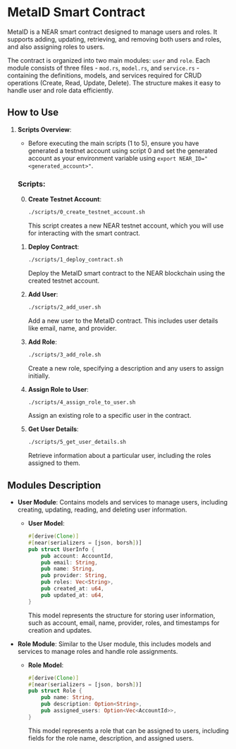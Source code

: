 # MetaID Smart Contract

MetaID is a NEAR smart contract designed to manage users and roles. It supports adding, updating, retrieving, and removing both users and roles, and also assigning roles to users.

The contract is organized into two main modules: `user` and `role`. Each module consists of three files - `mod.rs`, `model.rs`, and `service.rs` - containing the definitions, models, and services required for CRUD operations (Create, Read, Update, Delete). The structure makes it easy to handle user and role data efficiently.

## How to Use

1. **Scripts Overview**:
    - Before executing the main scripts (1 to 5), ensure you have generated a testnet account using script 0 and set the generated account as your environment variable using `export NEAR_ID="<generated_account>"`.

    ### Scripts:
    0. **Create Testnet Account**:
        ```sh
        ./scripts/0_create_testnet_account.sh
        ```
        This script creates a new NEAR testnet account, which you will use for interacting with the smart contract.
    
    1. **Deploy Contract**:
        ```sh
        ./scripts/1_deploy_contract.sh
        ```
        Deploy the MetaID smart contract to the NEAR blockchain using the created testnet account.

    2. **Add User**:
        ```sh
        ./scripts/2_add_user.sh
        ```
        Add a new user to the MetaID contract. This includes user details like email, name, and provider.

    3. **Add Role**:
        ```sh
        ./scripts/3_add_role.sh
        ```
        Create a new role, specifying a description and any users to assign initially.

    4. **Assign Role to User**:
        ```sh
        ./scripts/4_assign_role_to_user.sh
        ```
        Assign an existing role to a specific user in the contract.

    5. **Get User Details**:
        ```sh
        ./scripts/5_get_user_details.sh
        ```
        Retrieve information about a particular user, including the roles assigned to them.

## Modules Description
- **User Module**: Contains models and services to manage users, including creating, updating, reading, and deleting user information.
  - **User Model**:
    ```rust
    #[derive(Clone)]
    #[near(serializers = [json, borsh])]
    pub struct UserInfo {
        pub account: AccountId,
        pub email: String,
        pub name: String,
        pub provider: String,
        pub roles: Vec<String>,
        pub created_at: u64,
        pub updated_at: u64,
    }
    ```
    This model represents the structure for storing user information, such as account, email, name, provider, roles, and timestamps for creation and updates.

- **Role Module**: Similar to the User module, this includes models and services to manage roles and handle role assignments.
  - **Role Model**:
    ```rust
    #[derive(Clone)]
    #[near(serializers = [json, borsh])]
    pub struct Role {
        pub name: String,
        pub description: Option<String>,
        pub assigned_users: Option<Vec<AccountId>>,
    }
    ```
    This model represents a role that can be assigned to users, including fields for the role name, description, and assigned users.


